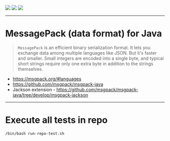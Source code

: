 ![](https://img.shields.io/badge/language-java-blue)
![](https://img.shields.io/badge/technology-messagepack-blue)
![](https://img.shields.io/badge/development%20year-2020-orange)

--------------------------------------------------------------------------------

# MessagePack (data format) for Java

> `MessagePack` is an efficient binary serialization format. It lets you exchange data among multiple languages like JSON. But it's faster and smaller. Small integers are encoded into a single byte, and typical short strings require only one extra byte in addition to the strings themselves.

- https://msgpack.org/#languages
- https://github.com/msgpack/msgpack-java
- Jackson extension - https://github.com/msgpack/msgpack-java/tree/develop/msgpack-jackson

--------------------------------------------------------------------------------

# Execute all tests in repo

`/bin/bash run-repo-test.sh`
